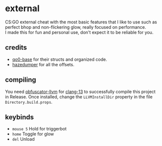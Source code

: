 # external
 
 CS:GO external cheat with the most basic features that I like to use such as perfect bhop and non-flickering glow, really focused on performance.  
 I made this for fun and personal use, don't expect it to be reliable for you.

## credits

- [qo0-base](https://github.com/rollraw/qo0-base) for their structs and organized code.
- [hazedumper](https://github.com/frk1/hazedumper) for all the offsets.

## compiling
You need [obfuscator-llvm](https://github.com/heroims/obfuscator) for [clang-13](https://github.com/heroims/obfuscator/tree/llvm-13.x) to successfully compile this project in Release.
Once installed, change the `LLVMInstallDir` property in the file `Directory.build.props`.

## keybinds

- `mouse 5` Hold for triggerbot
- `home` Toggle for glow
- `del` Unload
